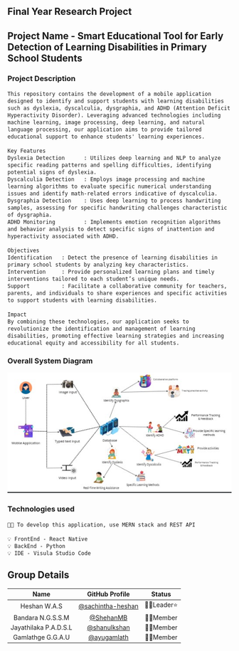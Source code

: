 
## Final Year Research Project
## Project Name - Smart Educational Tool for Early Detection of Learning Disabilities in Primary School Students
### Project Description

```
This repository contains the development of a mobile application designed to identify and support students with learning disabilities such as dyslexia, dyscalculia, dysgraphia, and ADHD (Attention Deficit Hyperactivity Disorder). Leveraging advanced technologies including machine learning, image processing, deep learning, and natural language processing, our application aims to provide tailored educational support to enhance students' learning experiences.

Key Features
Dyslexia Detection      : Utilizes deep learning and NLP to analyze specific reading patterns and spelling difficulties, identifying potential signs of dyslexia.
Dyscalculia Detection   : Employs image processing and machine learning algorithms to evaluate specific numerical understanding issues and identify math-related errors indicative of dyscalculia.
Dysgraphia Detection    : Uses deep learning to process handwriting samples, assessing for specific handwriting challenges characteristic of dysgraphia.
ADHD Monitoring         : Implements emotion recognition algorithms and behavior analysis to detect specific signs of inattention and hyperactivity associated with ADHD.

Objectives
Identification   : Detect the presence of learning disabilities in primary school students by analyzing key characteristics.
Intervention     : Provide personalized learning plans and timely interventions tailored to each student’s unique needs.
Support          : Facilitate a collaborative community for teachers, parents, and individuals to share experiences and specific activities to support students with learning disabilities.

Impact
By combining these technologies, our application seeks to revolutionize the identification and management of learning disabilities, promoting effective learning strategies and increasing educational equity and accessibility for all students.
```

### Overall System Diagram

![image alt](https://github.com/sachintha-heshan/Research-project/blob/b4a7720ab5718d611e68bd1d458fb21cfb6beb6b/overall%20diagram.jpg)


### Technologies used

```
🧑‍💻 To develop this application, use MERN stack and REST API

💡 FrontEnd - React Native
💡 BackEnd - Python
💡 IDE - Visula Studio Code
```
## Group Details

| Name| GitHub Profile | Status| 
|:--------:|:--------:|:--------:|
| Heshan W.A.S | [@sachintha-heshan](https://github.com/sachintha-heshan) | 👨‍💻Leader⭐ |
| Bandara N.G.S.S.M | [@ShehanMB](https://github.com/ShehanMB) | 👨‍💻Member |
| Jayathilaka P.A.D.S.L | [@shanulkshan](https://github.com/shanulkshan) | 👨‍💻Member |
| Gamlathge G.G.A.U |[@ayugamlath](https://github.com/ayugamlath) | 👨‍💻Member |
